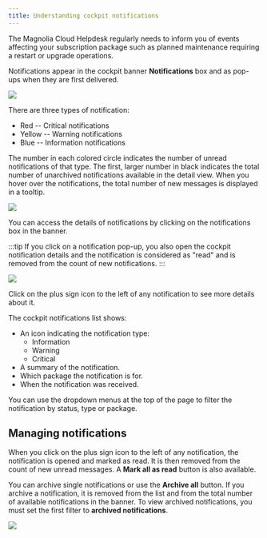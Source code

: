 ```yaml
---
title: Understanding cockpit notifications
---
```


The Magnolia Cloud Helpdesk regularly needs to inform you of events
affecting your subscription package such as planned maintenance
requiring a restart or upgrade operations.

Notifications appear in the cockpit banner **Notifications** box and as
pop-ups when they are first delivered.

![](/assets/cloud/cloud-cockpit-banner.png)

There are three types of notification:

-   Red -- Critical notifications
-   Yellow -- Warning notifications
-   Blue -- Information notifications

The number in each colored circle indicates the number of unread
notifications of that type. The first, larger number in black indicates
the total number of unarchived notifications available in the detail
view. When you hover over the notifications, the total number of new
messages is displayed in a tooltip.

![](/assets/cloud/cloud-cockpit-notif-hover.png)

You can access the details of notifications by clicking on the
notifications box in the banner.

:::tip
If you click on a notification pop-up, you also open the cockpit
notification details and the notification is considered as "read" and is
removed from the count of new notifications.
:::

![](/assets/cloud/cloud-cockpit-notifications.png)

Click on the plus sign icon to the left of any notification to see more
details about it.

The cockpit notifications list shows:

-   An icon indicating the notification type:
    -   Information
    -   Warning
    -   Critical
-   A summary of the notification.
-   Which package the notification is for.
-   When the notification was received.

You can use the dropdown menus at the top of the page to filter the
notification by status, type or package.

## Managing notifications

When you click on the plus sign icon to the left of any notification,
the notification is opened and marked as read. It is then removed from
the count of new unread messages. A **Mark all as read** button is also
available.

You can archive single notifications or use the **Archive all** button.
If you archive a notification, it is removed from the list and from the
total number of available notifications in the banner. To view archived
notifications, you must set the first filter to **archived
notifications**.

![](/assets/cloud/cloud-cockpit-notif-filter-archive.png)

